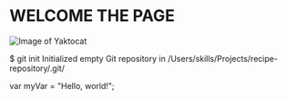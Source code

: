 # <h1> WELCOME THE PAGE </h1>

![Image of Yaktocat](https://github.com/user-attachments/assets/86b5e992-fcdb-4a21-80f2-7c87650ae96c)

$ git init
Initialized empty Git repository in /Users/skills/Projects/recipe-repository/.git/

var myVar = "Hello, world!";
